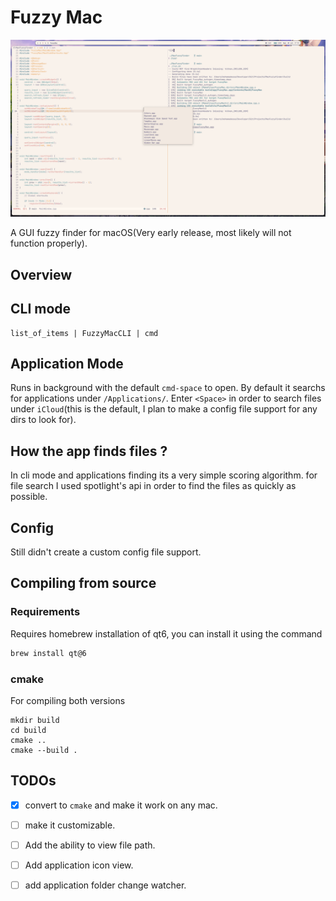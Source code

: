 # Fuzzy Mac
![Example](./res/overview.png)

A GUI fuzzy finder for macOS(Very early release, most likely will not function properly).

## Overview

## CLI mode
```
list_of_items | FuzzyMacCLI | cmd
```

## Application Mode
Runs in background with the default `cmd-space` to open. By
default it searchs for applications under `/Applications/`. Enter `<Space>` in
order to search files under `iCloud`(this is the default, I plan to make a config file support
for any dirs to look for).

## How the app finds files ?
In cli mode and applications finding its a very simple scoring algorithm.
for file search I used spotlight's api in order to find the files as quickly as possible.

## Config

Still didn't create a custom config file support.

## Compiling from source


### Requirements

Requires homebrew installation of qt6, you can install it using the command
```bash
brew install qt@6

```

### cmake
For compiling both versions
```
mkdir build
cd build
cmake ..
cmake --build .
```

## TODOs

- [x] convert to `cmake` and make it work on any mac.
- [ ] make it customizable.
- [ ] Add the ability to view file path. 
- [ ] Add application icon view. 
- [ ] add application folder change watcher.



